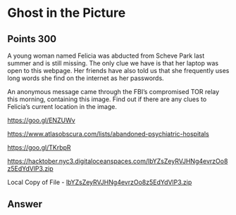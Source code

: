 # Ghost in the Picture

## Points 300

A young woman named Felicia was abducted from Scheve Park last summer and is still missing. The only clue we have is that her laptop was open to this webpage. Her friends have also told us that she frequently uses long words she find on the internet as her passwords.

An anonymous message came through the FBI’s compromised TOR relay this morning, containing this image. Find out if there are any clues to Felicia’s current location in the image.

https://goo.gl/ENZUWv

https://www.atlasobscura.com/lists/abandoned-psychiatric-hospitals

https://goo.gl/TKrbpR

https://hacktober.nyc3.digitaloceanspaces.com/lbYZsZeyRVJHNg4evrzOo8z5EdYdVlP3.zip

Local Copy of File - [lbYZsZeyRVJHNg4evrzOo8z5EdYdVlP3.zip](files/lbYZsZeyRVJHNg4evrzOo8z5EdYdVlP3.zip)

## Answer